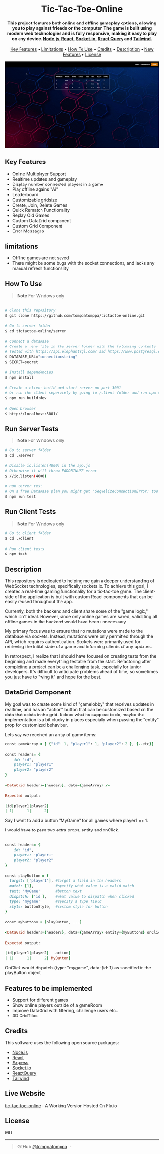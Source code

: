 <h1 align="center">
  <br>
  Tic-Tac-Toe-Online
  <br>
</h1>

<h4 align="center">This project features both online and offline gameplay options, allowing you to play against friends or the computer. The game is built using modern web technologies and is fully responsive, making it easy to play on any device. <a href="https://nodejs.org/en" target="_blank">Node.js</a>, <a href="https://react.dev/" target="_blank">React</a>, <a href="https://socket.io/" target="_blank">Socket.io</a>, <a href="https://tanstack.com/" target="_blank">React Query</a> and <a href="https://tailwindcss.com/" target="_blank">Tailwind</a>.</h4>

<p align="center">
  <a href="#key-features">Key Features</a> •
  <a href="#limitations">Limitations</a> •
  <a href="#how-to-use">How To Use</a> •
  <a href="#credits">Credits</a> •
  <a href="#description">Description</a> •
  <a href="#features">New Features</a> •
  <a href="#license">License</a>
</p>

<p align="center">
 <img src="tictactoe.gif" />
</p>

## Key Features

- Online Multiplayer Support
- Realtime updates and gameplay
- Display number connected players in a game
- Play offline agains "Ai"
- Leaderboard
- Customizable gridsize
- Create, Join, Delete Games
- Quick Rematch Functionality
- Replay Old Games
- Custom DataDrid component
- Custom Grid Component
- Error Messages

## limitations

- Offline games are not saved
- There might be some bugs with the socket connections, and lacks any manual refresh functionality

## How To Use

> **Note**
> For Windows only

```bash

# Clone this repository
$ git clone https://github.com/tomppatomppa/tictactoe-online.git

# Go to server folder
$ cd tictactoe-online/server

# Connect a database
# Create a .env file in the server folder with the following contents
# Tested with https://api.elephantsql.com/ and https://www.postgresql.org/
$ DATABASE_URL="connectionstring"
$ SECRET=secret

# Install dependencies
$ npm install

# Create a client build and start server on port 3001
# Or run the client seperately by going to /client folder and run npm start
$ npm run build:dev

# Open browser
$ http://localhost:3001/
```

## Run Server Tests

> **Note**
> For Windows only

```bash
# Go to server folder
$ cd ./server

# Disable io.listen(4000) in the app.js
# Otherwise it will throw EADDRINUSE error
$ //io.listen(4000)

# Run Server test
# On a free Database plan you might get "SequelizeConnectionError: too many connections for role xxxxx" error
$ npm run test

```

## Run Client Tests

> **Note**
> For Windows only

```bash
# Go to client folder
$ cd ./client

# Run client tests
$ npm test

```

## Description

This repository is dedicated to helping me gain a deeper understanding of WebSocket technologies, specifically sockets.io. To achieve this goal, I created a real-time gaming functionality for a tic-tac-toe game. The client-side of the application is built with custom React components that can be easily reused throughout the app.

Currently, both the backend and client share some of the "game logic," which isn't ideal. However, since only online games are saved, validating all offline games in the backend would have been unnecessary.

My primary focus was to ensure that no mutations were made to the database via sockets. Instead, mutations were only permitted through the API, which requires authentication. Sockets were primarily used for retrieving the initial state of a game and informing clients of any updates.

In retrospect, I realize that I should have focused on creating tests from the beginning and made everything testable from the start. Refactoring after completing a project can be a challenging task, especially for junior developers. It's difficult to anticipate problems ahead of time, so sometimes you just have to "wing it" and hope for the best.

## DataGrid Component

My goal was to create some kind of "gamelobby" that receives updates in realtime, and has an "action" button that can be customized based on the data that exists in the grid. It does what its suppose to do, maybe the implementation is a bit clucky in places especially when passing the "entity" prop for customized behaviour.

Lets say we received an array of game items:

```ruby
const gameArray = [ {"id": 1, "player1": 1, "player2": 2 }, {..etc}]

const headers= {
    id: "id",
    player1: "player1"
    player2: "player2"
}

<DataGrid headers={headers}, data={gameArray} />

Expected output:

|id|player1|player2|
| 1|      1|      2|

```

Say I want to add a button "MyGame" for all games where player1 == 1.

I would have to pass two extra props, entity and onClick.

```ruby

const headers= {
    id: "id",
    player1: "player1"
    player2: "player2"
}

const playButton = {
  target: ['player1'], #target a field in the headers
  match: [1],          #specify what value is a valid match
  text: 'MyGame',      #button text
  dispatch: ['id'],    #what value to dispatch when clicked
  type: 'mygame',      #specify a type field
  style: buttonStyle,  #custom style for button
}

const mybuttons = [playButton, ...]

<DataGrid headers={headers}, data={gameArray} entity={myButtons} onClick={onClickFunction} />

Expected output:

|id|player1|player2|   action|
| 1|      1|      2| MyButton|


```

OnClick would dispatch {type: "mygame", data: {id: 1} as specified in the playButton object.

## Features to be implemented

- Support for different games
- Show online players outside of a gameRoom
- Improve DataGrid with filtering, challenge users etc..
- 3D GridTiles

## Credits

This software uses the following open source packages:

- [Node.js](https://nodejs.org/en)
- [React](https://react.dev/)
- [Express](https://expressjs.com/)
- [Socket.io](https://socket.io/)
- [ReactQuery](https://tanstack.com/)
- [Tailwind](https://tailwindcss.com/)

## Live Website

[tic-tac-toe-online](https://tictactoe-online.fly.dev/) - A Working Version Hosted On Fly.io

## License

MIT

---

> GitHub [@tomppatomppa](https://github.com/tomppatomppa) &nbsp;&middot;&nbsp;
